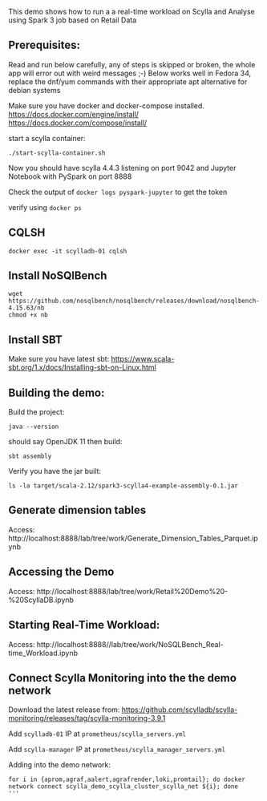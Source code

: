 This demo shows how to run a a real-time workload on Scylla and Analyse using Spark 3 job based on Retail Data

Prerequisites:
---------------
Read and run below carefully, any of steps is skipped or broken, the whole app will error out with weird messages ;-)
Below works well in Fedora 34, replace the dnf/yum commands with their appropriate apt alternative for debian systems

Make sure you have docker and docker-compose installed.
https://docs.docker.com/engine/install/
https://docs.docker.com/compose/install/

start a scylla container:
```
./start-scylla-container.sh
```

Now you should have scylla 4.4.3 listening on port 9042 and Jupyter Notebook with PySpark on port 8888

Check the output of `docker logs pyspark-jupyter` to get the token

verify using `docker ps`


## CQLSH
`docker exec -it scylladb-01 cqlsh`

## Install NoSQlBench
```
wget https://github.com/nosqlbench/nosqlbench/releases/download/nosqlbench-4.15.63/nb
chmod +x nb
```

## Install SBT
Make sure you have latest sbt:
https://www.scala-sbt.org/1.x/docs/Installing-sbt-on-Linux.html


Building the demo:
-----------------
Build the project:

```
java --version
```

should say OpenJDK 11
then build:

```
sbt assembly
```

Verify you have the jar built:
```
ls -la target/scala-2.12/spark3-scylla4-example-assembly-0.1.jar
```
## Generate dimension tables
Access:
http://localhost:8888/lab/tree/work/Generate_Dimension_Tables_Parquet.ipynb

## Accessing the Demo
Access: 
http://localhost:8888/lab/tree/work/Retail%20Demo%20-%20ScyllaDB.ipynb

## Starting Real-Time Workload:
Access:
http://localhost:8888//lab/tree/work/NoSQLBench_Real-time_Workload.ipynb


## Connect Scylla Monitoring into the the demo network

Download the latest release from:
https://github.com/scylladb/scylla-monitoring/releases/tag/scylla-monitoring-3.9.1

Add ```scylladb-01``` IP at ```prometheus/scylla_servers.yml```

Add ```scylla-manager``` IP at ```prometheus/scylla_manager_servers.yml```


Adding into the demo network:
```
for i in {aprom,agraf,aalert,agrafrender,loki,promtail}; do docker network connect scylla_demo_scylla_cluster_scylla_net ${i}; done 
'''

